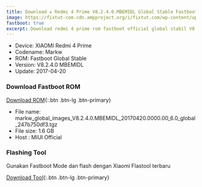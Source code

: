 ```yaml
---
title: Download ★ Redmi 4 Prime V8.2.4.0.MBEMIDL Global Stable Fastboot ROM
image: https://fixtut-com.cdn.ampproject.org/i/fixtut.com/wp-content/uploads/2016/11/IMG_6705-1038x576.jpg
fastboot: true
excerpt: Download redmi 4 prime rom fastboot official global stabil V8.2.4.0 MBEMIDL update 2017-04-20
---
```

- Device: XIAOMI Redmi 4 Prime
- Codename: Markw
- ROM: Fastboot Global Stable
- Version: V8.2.4.0 MBEMIDL
- Update: 2017-04-20

### Download Fastboot ROM

[Download ROM](http://bigota.d.miui.com/V8.2.4.0.MBEMIDL/markw_global_images_V8.2.4.0.MBEMIDL_20170420.0000.00_6.0_global_247b750df3.tgz){:.btn .btn-lg .btn-primary}

- File name: markw_global_images_V8.2.4.0.MBEMIDL_20170420.0000.00_6.0_global_247b750df3.tgz
- File size: 1.6 GB
- Host : MIUI Official

### Flashing Tool

Gunakan Fastboot Mode dan flash dengan Xiaomi Flastool terbaru

[Download Tool](http://api.en.miui.com/url/MiFlashTool){:.btn .btn-lg .btn-primary}
